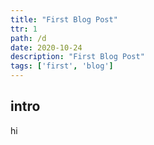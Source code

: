 ```yaml
---
title: "First Blog Post"
ttr: 1
path: /d
date: 2020-10-24
description: "First Blog Post"
tags: ['first', 'blog']
---
```


## intro

hi
